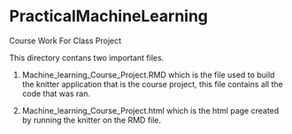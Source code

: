 # PracticalMachineLearning
Course Work For Class Project

This directory contans two important files.

1) Machine_learning_Course_Project.RMD which is the file used to build the knitter application that is the course project, this file contains all the code that was ran.

2) Machine_learning_Course_Project.html which is the html page created by running the knitter on the RMD file.
